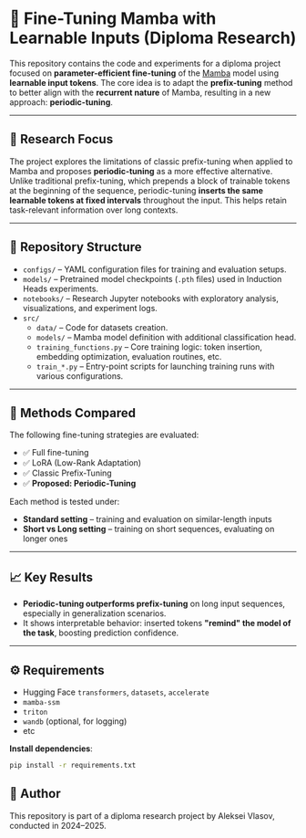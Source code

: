 # 🧠 Fine-Tuning Mamba with Learnable Inputs (Diploma Research)

This repository contains the code and experiments for a diploma project focused on **parameter-efficient fine-tuning** of the [Mamba](https://arxiv.org/abs/2312.00752) model using **learnable input tokens**. The core idea is to adapt the **prefix-tuning** method to better align with the **recurrent nature** of Mamba, resulting in a new approach: **periodic-tuning**.

---

## 🔬 Research Focus

The project explores the limitations of classic prefix-tuning when applied to Mamba and proposes **periodic-tuning** as a more effective alternative. Unlike traditional prefix-tuning, which prepends a block of trainable tokens at the beginning of the sequence, periodic-tuning **inserts the same learnable tokens at fixed intervals** throughout the input. This helps retain task-relevant information over long contexts.

---

## 📁 Repository Structure

- `configs/` – YAML configuration files for training and evaluation setups.
- `models/` – Pretrained model checkpoints (`.pth` files) used in Induction Heads experiments.
- `notebooks/` – Research Jupyter notebooks with exploratory analysis, visualizations, and experiment logs.
- `src/`
  - `data/` – Code for datasets creation.
  - `models/` – Mamba model definition with additional classification head.
  - `training_functions.py` – Core training logic: token insertion, embedding optimization, evaluation routines, etc.
  - `train_*.py` – Entry-point scripts for launching training runs with various configurations.

---

## 🧪 Methods Compared

The following fine-tuning strategies are evaluated:

- ✅ Full fine-tuning  
- ✅ LoRA (Low-Rank Adaptation)  
- ✅ Classic Prefix-Tuning  
- ✅ **Proposed: Periodic-Tuning**

Each method is tested under:
- **Standard setting** – training and evaluation on similar-length inputs
- **Short vs Long setting** – training on short sequences, evaluating on longer ones

---

## 📈 Key Results

- **Periodic-tuning outperforms prefix-tuning** on long input sequences, especially in generalization scenarios.
- It shows interpretable behavior: inserted tokens **"remind" the model of the task**, boosting prediction confidence.

---

## ⚙️ Requirements

- Hugging Face `transformers`, `datasets`, `accelerate`
- `mamba-ssm`
- `triton`
- `wandb` (optional, for logging)
- etc

**Install dependencies**:

```bash
pip install -r requirements.txt
```

## 👤 Author

This repository is part of a diploma research project by Aleksei Vlasov, conducted in 2024–2025.